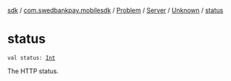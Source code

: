 [sdk](../../../../index.md) / [com.swedbankpay.mobilesdk](../../../index.md) / [Problem](../../index.md) / [Server](../index.md) / [Unknown](index.md) / [status](./status.md)

# status

`val status: `[`Int`](https://kotlinlang.org/api/latest/jvm/stdlib/kotlin/-int/index.html)

The HTTP status.

